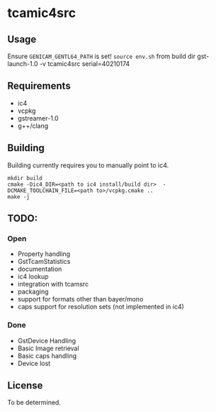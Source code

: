 # tcamic4src

## Usage

Ensure `GENICAM_GENTL64_PATH` is set!
`source env.sh` from build dir
gst-launch-1.0 -v tcamic4src serial=40210174

## Requirements

- ic4
- vcpkg
- gstreamer-1.0
- g++/clang

## Building

Building currently requires you to manually point to ic4.

    mkdir build
    cmake -Dic4_DIR=<path to ic4 install/build dir>  -DCMAKE_TOOLCHAIN_FILE=<path to>/vcpkg.cmake ..
    make -j

## TODO:

### Open

- Property handling
- GstTcamStatistics
- documentation
- ic4 lookup
- integration with tcamsrc
- packaging
- support for formats other than bayer/mono
- caps support for resolution sets (not implemented in ic4)

### Done

- GstDevice Handling
- Basic Image retrieval
- Basic caps handling
- Device lost

## License

To be determined.

